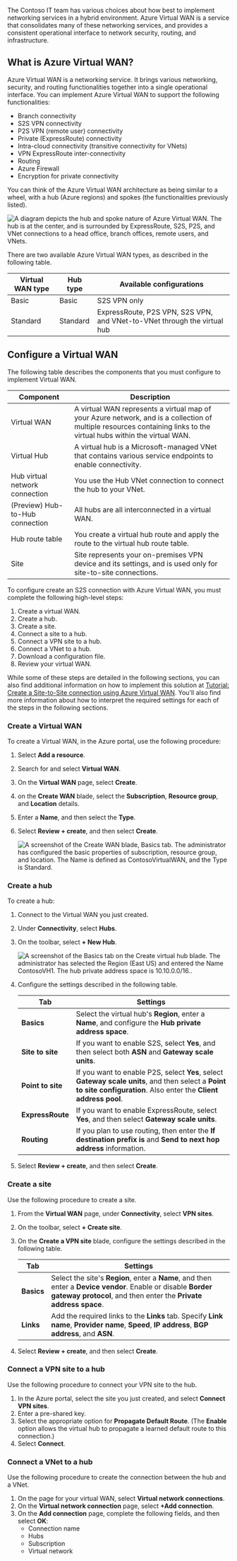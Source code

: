 The Contoso IT team has various choices about how best to implement networking services in a hybrid environment. Azure Virtual WAN is a service that consolidates many of these networking services, and provides a consistent operational interface to network security, routing, and infrastructure.

## What is Azure Virtual WAN?

Azure Virtual WAN is a networking service. It brings various networking, security, and routing functionalities together into a single operational interface. You can implement Azure Virtual WAN to support the following functionalities:

- Branch connectivity
- S2S VPN connectivity
- P2S VPN (remote user) connectivity
- Private (ExpressRoute) connectivity
- Intra-cloud connectivity (transitive connectivity for VNets)
- VPN ExpressRoute inter-connectivity
- Routing
- Azure Firewall
- Encryption for private connectivity

You can think of the Azure Virtual WAN architecture as being similar to a wheel, with a hub (Azure regions) and spokes (the functionalities previously listed).

![A diagram depicts the hub and spoke nature of Azure Virtual WAN. The hub is at the center, and is surrounded by ExpressRoute, S2S, P2S, and VNet connections to a head office, branch offices, remote users, and VNets.](../media/m13-virtual-wide-area-network-1.png)

There are two available Azure Virtual WAN types, as described in the following table.

|Virtual WAN type|Hub type|Available configurations|
|----------------|--------|------------------------------------------------------------|
|Basic|Basic|S2S VPN only|
|Standard|Standard|ExpressRoute, P2S VPN, S2S VPN, and VNet-to-VNet through the virtual hub|

## Configure a Virtual WAN


The following table describes the components that you must configure to implement Virtual WAN.

|Component|Description|
|---------|-----------|
|Virtual WAN|A virtual WAN represents a virtual map of your Azure network, and is a collection of multiple resources containing links to the virtual hubs within the virtual WAN.|
|Virtual Hub|A virtual hub is a Microsoft-managed VNet that contains various service endpoints to enable connectivity.|
|Hub virtual network connection|You use the Hub VNet connection to connect the hub to your VNet.|
|(Preview) Hub-to-Hub connection|All hubs are all interconnected in a virtual WAN.|
|Hub route table|You create a virtual hub route and apply the route to the virtual hub route table.|
|Site|Site represents your on-premises VPN device and its settings, and is used only for site-to-site connections.|

To configure create an S2S connection with Azure Virtual WAN, you must complete the following high-level steps:

1. Create a virtual WAN.
1. Create a hub.
1. Create a site.
1. Connect a site to a hub.
1. Connect a VPN site to a hub.
1. Connect a VNet to a hub.
1. Download a configuration file.
1. Review your virtual WAN.

While some of these steps are detailed in the following sections, you can also find additional information on how to implement this solution at [Tutorial: Create a Site-to-Site connection using Azure Virtual WAN](https://aka.ms/virtual-wan-site-to-site-portal?azure-portal=true). You'll also find more information about how to interpret the required settings for each of the steps in the following sections.


### Create a Virtual WAN

To create a Virtual WAN, in the Azure portal, use the following procedure:

1. Select **Add a resource**.
2. Search for and select **Virtual WAN**.
3. On the **Virtual WAN** page, select **Create**.
4. on the **Create WAN** blade, select the **Subscription**, **Resource group**, and **Location** details.
5. Enter a **Name**, and then select the **Type**.
6. Select **Review + create**, and then select **Create**.

   ![A screenshot of the Create WAN blade, Basics tab. The administrator has configured the basic properties of subscription, resource group, and location. The Name is defined as ContosoVirtualWAN, and the Type is Standard.](../media/m13-create-wide-area-network-1.png)

### Create a hub

To create a hub:

1. Connect to the Virtual WAN you just created.
2. Under **Connectivity**, select **Hubs**.
3. On the toolbar, select **+ New Hub**.

   ![A screenshot of the Basics tab on the Create virtual hub blade. The administrator has selected the Region (East US) and entered the Name ContosoVH1. The hub private address space is 10.10.0.0/16..](../media/m13-create-hub-1.png)

4. Configure the settings described in the following table.

   |Tab|Settings|
   |-------------|------------------------------------------------------------|
   |**Basics**|Select the virtual hub's **Region**, enter a  **Name**, and configure the **Hub private address space**.|
   |**Site to site**|If you want to enable S2S, select **Yes**, and then select both **ASN** and **Gateway scale units**.|
   |**Point to site**|If you want to enable P2S, select **Yes**, select **Gateway scale units**, and then select a **Point to site configuration**. Also enter the **Client address pool**.|
   |**ExpressRoute**|If you want to enable ExpressRoute, select **Yes**, and then select **Gateway scale units**.|
   |**Routing**|If you plan to use routing, then enter the **If destination prefix is** and **Send to next hop address** information.|

5. Select **Review + create**, and then select **Create**.

### Create a site

Use the following procedure to create a site.

1. From the **Virtual WAN** page, under **Connectivity**, select **VPN sites**.
2. On the toolbar, select **+ Create site**.
3. On the **Create a VPN site** blade, configure the settings described in the following table.

   |Tab|Settings|
   |------|------------------------------------------------------------|
   |**Basics**|Select the site's **Region**, enter a  **Name**, and then enter a **Device vendor**. Enable or disable **Border gateway protocol**, and then enter the **Private address space**.|
   |**Links**|Add the required links to the **Links** tab. Specify **Link name**, **Provider name**, **Speed**, **IP address**, **BGP address**, and **ASN**.|

4. Select **Review + create**, and then select **Create**.

### Connect a VPN site to a hub

Use the following procedure to connect your VPN site to the hub.

1. In the Azure portal, select the site you just created, and select **Connect VPN sites**.
2. Enter a pre-shared key.
3. Select the appropriate option for **Propagate Default Route**. (The **Enable** option allows the virtual hub to propagate a learned default route to this connection.)
4. Select **Connect**.

### Connect a VNet to a hub

Use the following procedure to create the connection between the hub and a VNet.

1. On the page for your virtual WAN, select **Virtual network connections**.
2. On the **Virtual network connection** page, select **+Add connection**.
3. On the **Add connection** page, complete the following fields, and then select **OK**:
    - Connection name
    - Hubs
    - Subscription
    - Virtual network


